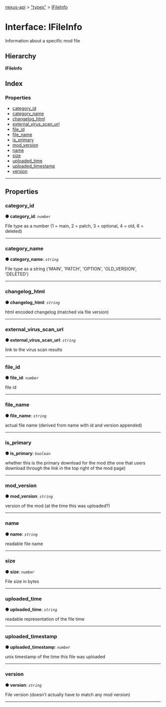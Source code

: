 [nexus-api](../README.md) > ["types"](../modules/_types_.md) > [IFileInfo](../interfaces/_types_.ifileinfo.md)

# Interface: IFileInfo

Information about a specific mod file

## Hierarchy

**IFileInfo**

## Index

### Properties

* [category_id](_types_.ifileinfo.md#category_id)
* [category_name](_types_.ifileinfo.md#category_name)
* [changelog_html](_types_.ifileinfo.md#changelog_html)
* [external_virus_scan_url](_types_.ifileinfo.md#external_virus_scan_url)
* [file_id](_types_.ifileinfo.md#file_id)
* [file_name](_types_.ifileinfo.md#file_name)
* [is_primary](_types_.ifileinfo.md#is_primary)
* [mod_version](_types_.ifileinfo.md#mod_version)
* [name](_types_.ifileinfo.md#name)
* [size](_types_.ifileinfo.md#size)
* [uploaded_time](_types_.ifileinfo.md#uploaded_time)
* [uploaded_timestamp](_types_.ifileinfo.md#uploaded_timestamp)
* [version](_types_.ifileinfo.md#version)

---

## Properties

<a id="category_id"></a>

###  category_id

**● category_id**: *`number`*

File type as a number (1 = main, 2 = patch, 3 = optional, 4 = old, 6 = deleted)

___
<a id="category_name"></a>

###  category_name

**● category_name**: *`string`*

File type as a string ('MAIN', 'PATCH', 'OPTION', 'OLD\_VERSION', 'DELETED')

___
<a id="changelog_html"></a>

###  changelog_html

**● changelog_html**: *`string`*

html encoded changelog (matched via file version)

___
<a id="external_virus_scan_url"></a>

###  external_virus_scan_url

**● external_virus_scan_url**: *`string`*

link to the virus scan results

___
<a id="file_id"></a>

###  file_id

**● file_id**: *`number`*

file id

___
<a id="file_name"></a>

###  file_name

**● file_name**: *`string`*

actual file name (derived from name with id and version appended)

___
<a id="is_primary"></a>

###  is_primary

**● is_primary**: *`boolean`*

whether this is the primary download for the mod (the one that users download through the link in the top right of the mod page)

___
<a id="mod_version"></a>

###  mod_version

**● mod_version**: *`string`*

version of the mod (at the time this was uploaded?)

___
<a id="name"></a>

###  name

**● name**: *`string`*

readable file name

___
<a id="size"></a>

###  size

**● size**: *`number`*

File size in bytes

___
<a id="uploaded_time"></a>

###  uploaded_time

**● uploaded_time**: *`string`*

readable representation of the file time

___
<a id="uploaded_timestamp"></a>

###  uploaded_timestamp

**● uploaded_timestamp**: *`number`*

unix timestamp of the time this file was uploaded

___
<a id="version"></a>

###  version

**● version**: *`string`*

File version (doesn't actually have to match any mod version)

___

